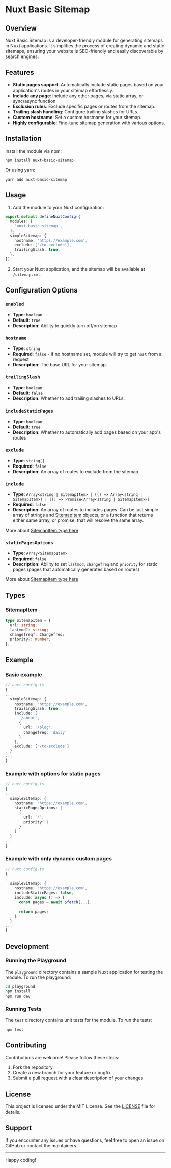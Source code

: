 # Nuxt Basic Sitemap

## Overview

Nuxt Basic Sitemap is a developer-friendly module for generating sitemaps in Nuxt applications. It simplifies the process of creating dynamic and static sitemaps, ensuring your website is SEO-friendly and easily discoverable by search engines.

## Features

- **Static pages support**: Automatically include static pages based on your application's routes in your sitemap effortlessly.
- **Include any page**: Include any other pages, via static array, or sync/async function
- **Exclusion rules**: Exclude specific pages or routes from the sitemap.
- **Trailing slash handling**: Configure trailing slashes for URLs.
- **Custom hostname**: Set a custom hostname for your sitemap.
- **Highly configurable**: Fine-tune sitemap generation with various options.

## Installation

Install the module via npm:

```bash
npm install nuxt-basic-sitemap
```

Or using yarn:

```bash
yarn add nuxt-basic-sitemap
```

## Usage

1. Add the module to your Nuxt configuration:

```ts
export default defineNuxtConfig({
  modules: [
    'nuxt-basic-sitemap',
  ],
  simpleSitemap: {
    hostname: 'https://example.com',
    exclude: ['/to-exclude'],
    trailingSlash: true,
  },
});
```

2. Start your Nuxt application, and the sitemap will be available at `/sitemap.xml`.

## Configuration Options

### `enabled`

- **Type**: `boolean`
- **Default**: `true`
- **Description**: Ability to quickly turn off/on sitemap

### `hostname`

- **Type**: `string`
- **Required**: `false` - if no hostname set, module will try to get `host` from a request
- **Description**: The base URL for your sitemap.

### `trailingSlash`

- **Type**: `boolean`
- **Default**: `false`
- **Description**: Whether to add trailing slashes to URLs.

### `includeStaticPages`

- **Type**: `boolean`
- **Default**: `true`
- **Description**: Whether to automatically add pages based on your app's routes

### `exclude`

- **Type**: `string[]`
- **Required**: `false`
- **Description**: An array of routes to exclude from the sitemap.

### `include`

- **Type**: `Array<string | SitemapItem> | (() => Array<string | SitemapItem>) | (() => Promise<Array<string | SitemapItem>>)`
- **Required**: `false`
- **Description**: An array of routes to includes pages. Can be just simple array of strings and [SitemapItem](#sitemapitem) objects, or a function that returns either same array, or promise, that will resolve the same array.

More about [SitemapItem type here](#sitemapitem)

### `staticPagesOptions`

- **Type**: `Array<SitemapItem>`
- **Required**: `false`
- **Description**: Ability to set `lastmod`, `changefreq` and `priority` for static pages (pages that automatically generates based on routes)

More about [SitemapItem type here](#sitemapitem)

## Types

### SitemapItem

```ts
type SitemapItem = {
  url: string;
  lastmod?: string;
  changefreq?: Changefreq;
  priority?: number;
};
```

## Example

### Basic example

```ts
// nuxt.config.ts
{
...
  simpleSitemap: {
    hostname: 'https://example.com',
    trailingSlash: true,
    include: [
      '/about',
      {
        url: '/blog',
        changefreq: 'daily'
      }
    ],
    exclude: ['/to-exclude']
  }
...
}
```

### Example with options for static pages

```ts
// nuxt.config.ts
{
...
  simpleSitemap: {
    hostname: 'https://example.com',
    staticPagesOptions: [
      {
        url: '/',
        priority: 1
      }
    ]
  }
...
}
```

### Example with only dynamic custom pages

```ts
// nuxt.config.ts
{
...
  simpleSitemap: {
    hostname: 'https://example.com',
    includeStaticPages: false,
    include: async () => {
      const pages = await $fetch(...);

      return pages;
    }
  }
...
}
```

## Development

### Running the Playground

The `playground` directory contains a sample Nuxt application for testing the module. To run the playground:

```bash
cd playground
npm install
npm run dev
```

### Running Tests

The `test` directory contains unit tests for the module. To run the tests:

```bash
npm test
```

## Contributing

Contributions are welcome! Please follow these steps:

1. Fork the repository.
2. Create a new branch for your feature or bugfix.
3. Submit a pull request with a clear description of your changes.

## License

This project is licensed under the MIT License. See the [LICENSE](./LICENSE) file for details.

## Support

If you encounter any issues or have questions, feel free to open an issue on GitHub or contact the maintainers.

---

Happy coding!
